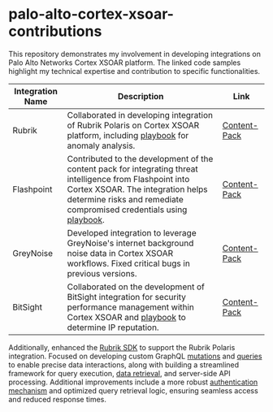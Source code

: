 # palo-alto-cortex-xsoar-contributions
This repository demonstrates my involvement in developing integrations on Palo Alto Networks Cortex XSOAR platform. The linked code samples highlight my technical expertise and contribution to specific functionalities.


| Integration Name | Description                                                                                 | Link                                                                                                |
| ---------------- | ------------------------------------------------------------------------------------------- | --------------------------------------------------------------------------------------------------- |
| Rubrik           | Collaborated in developing integration of Rubrik Polaris on Cortex XSOAR platform, including [playbook](https://github.com/demisto/content/blob/master//Packs/RubrikPolaris/Playbooks/playbook-Rubrik_Polaris_-_Anomaly_Analysis_README.md) for anomaly analysis.                                                | [Content-Pack](https://github.com/demisto/content/blob/aa5097a1135b6b6bd1aab12c7431969b9ccf5e18/Packs/RubrikPolaris) |
| Flashpoint       | Contributed to the development of the content pack for integrating threat intelligence from Flashpoint into Cortex XSOAR. The integration helps  determine risks and remediate compromised credentials using [playbook](https://github.com/demisto/content/blob/master/Packs/Flashpoint/Playbooks/playbook-Compromised_Credentials_Match_-_Flashpoint_README.md).     | [Content-Pack](https://github.com/demisto/content/tree/a3f8f071020fd8b42523c6f7bf31c66f8769fc61/Packs/Flashpoint)       |
| GreyNoise        | Developed integration to leverage GreyNoise's internet background noise data in Cortex XSOAR workflows. Fixed critical bugs in previous versions. | [Content-Pack](https://github.com/demisto/content/tree/a3f8f071020fd8b42523c6f7bf31c66f8769fc61/Packs/GreyNoise) |
| BitSight         | Collaborated on the development of BitSight integration for security performance management within Cortex XSOAR and [playbook](https://github.com/demisto/content/blob/master/Packs/GreyNoise/Playbooks/IP_Reputation-GreyNoise_README.md) to determine IP reputation.  | [Content-Pack](https://github.com/demisto/content/tree/a3f8f071020fd8b42523c6f7bf31c66f8769fc61/Packs/BitSight) |



Additionally, enhanced the [Rubrik SDK](https://github.com/rubrikinc/rubrik-polaris-sdk-for-python/tree/beta/rubrik_polaris) to support the Rubrik Polaris integration. Focused on developing custom GraphQL [mutations](https://github.com/rubrikinc/rubrik-polaris-sdk-for-python/commit/60842de0ddb3f1339ff1020b3f9d44f520808dab#diff-5778b6869d1c7900f0f6dce286aa424c1e6f9b5cf16d9e2e76c4cb7eeb4cbe87) and [queries](https://github.com/rubrikinc/rubrik-polaris-sdk-for-python/commit/60842de0ddb3f1339ff1020b3f9d44f520808dab#diff-e141edf8cc74e5087918fe68c6c40d062ec7ffb1bc9afad68d54e2bca45aece1) to enable precise data interactions, along with building a streamlined framework for query execution, [data retrieval](https://github.com/rubrikinc/rubrik-polaris-sdk-for-python/commit/60842de0ddb3f1339ff1020b3f9d44f520808dab#diff-6a2dd4742e716173d987fc4b98dba220b94d77cd5968949290e0255d8bb0391b), and server-side API processing. Additional improvements include a more robust [authentication mechanism](https://github.com/rubrikinc/rubrik-polaris-sdk-for-python/commit/60842de0ddb3f1339ff1020b3f9d44f520808dab#diff-808a36ba70d3017e103226bc7bc90da25cf7b14494d241859d71520a3394dde7) and optimized query retrieval logic, ensuring seamless access and reduced response times.
